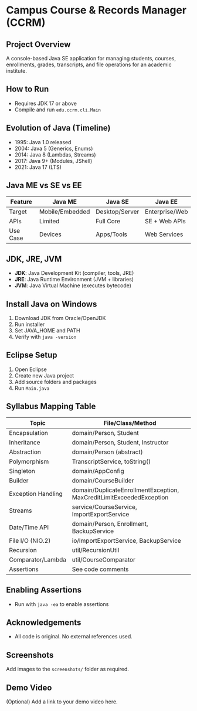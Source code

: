 # Campus Course & Records Manager (CCRM)

## Project Overview
A console-based Java SE application for managing students, courses, enrollments, grades, transcripts, and file operations for an academic institute.

## How to Run
- Requires JDK 17 or above
- Compile and run `edu.ccrm.cli.Main`

## Evolution of Java (Timeline)
- 1995: Java 1.0 released
- 2004: Java 5 (Generics, Enums)
- 2014: Java 8 (Lambdas, Streams)
- 2017: Java 9+ (Modules, JShell)
- 2021: Java 17 (LTS)

## Java ME vs SE vs EE
| Feature      | Java ME         | Java SE         | Java EE         |
|--------------|-----------------|-----------------|-----------------|
| Target       | Mobile/Embedded | Desktop/Server  | Enterprise/Web  |
| APIs         | Limited         | Full Core       | SE + Web APIs   |
| Use Case     | Devices         | Apps/Tools      | Web Services    |

## JDK, JRE, JVM
- **JDK**: Java Development Kit (compiler, tools, JRE)
- **JRE**: Java Runtime Environment (JVM + libraries)
- **JVM**: Java Virtual Machine (executes bytecode)

## Install Java on Windows
1. Download JDK from Oracle/OpenJDK
2. Run installer
3. Set JAVA_HOME and PATH
4. Verify with `java -version`

## Eclipse Setup
1. Open Eclipse
2. Create new Java project
3. Add source folders and packages
4. Run `Main.java`

## Syllabus Mapping Table
| Topic                | File/Class/Method                |
|----------------------|----------------------------------|
| Encapsulation        | domain/Person, Student           |
| Inheritance          | domain/Person, Student, Instructor|
| Abstraction          | domain/Person (abstract)         |
| Polymorphism         | TranscriptService, toString()    |
| Singleton            | domain/AppConfig                 |
| Builder              | domain/CourseBuilder             |
| Exception Handling   | domain/DuplicateEnrollmentException, MaxCreditLimitExceededException |
| Streams              | service/CourseService, ImportExportService |
| Date/Time API        | domain/Person, Enrollment, BackupService |
| File I/O (NIO.2)     | io/ImportExportService, BackupService |
| Recursion            | util/RecursionUtil               |
| Comparator/Lambda    | util/CourseComparator            |
| Assertions           | See code comments                |

## Enabling Assertions
- Run with `java -ea` to enable assertions

## Acknowledgements
- All code is original. No external references used.

## Screenshots
Add images to the `screenshots/` folder as required.

## Demo Video
(Optional) Add a link to your demo video here.
